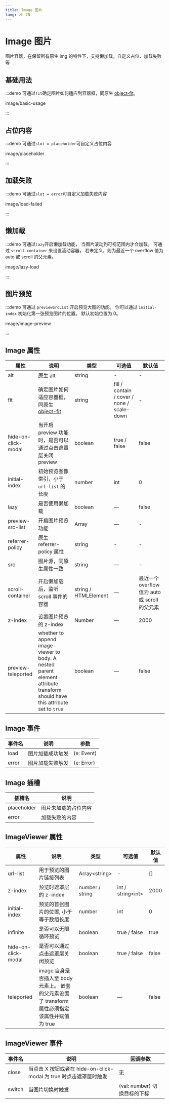 ```yaml
---
title: Image 图片
lang: zh-CN
---
```


# Image 图片

图片容器，在保留所有原生 img 的特性下，支持懒加载，自定义占位、加载失败等

## 基础用法

:::demo 可通过`fit`确定图片如何适应到容器框，同原生 [object-fit](https://developer.mozilla.org/en-US/docs/Web/CSS/object-fit)。

image/basic-usage

:::

## 占位内容

:::demo 可通过`slot = placeholder`可自定义占位内容

image/placeholder

:::

## 加载失败

:::demo 可通过`slot = error`可自定义加载失败内容

image/load-failed

:::

## 懒加载

:::demo 可通过`lazy`开启懒加载功能， 当图片滚动到可视范围内才会加载。 可通过 `scroll-container` 来设置滚动容器， 若未定义，则为最近一个 overflow 值为 auto 或 scroll 的父元素。

image/lazy-load

:::

## 图片预览

:::demo 可通过 `previewSrcList` 开启预览大图的功能。 你可以通过 `initial-index` 初始化第一张预览图片的位置。 默认初始位置为 0。

image/image-preview

:::

## Image 属性

| 属性                  | 说明                                                                                                                           | 类型                   | 可选值                                        | 默认值                                 |
| ------------------- | ---------------------------------------------------------------------------------------------------------------------------- | -------------------- | ------------------------------------------ | ----------------------------------- |
| alt                 | 原生 alt                                                                                                                       | string               | -                                          | -                                   |
| fit                 | 确定图片如何适应容器框，同原生 [object-fit](https://developer.mozilla.org/en-US/docs/Web/CSS/object-fit)                                    | string               | fill / contain / cover / none / scale-down | -                                   |
| hide-on-click-modal | 当开启 preview 功能时，是否可以通过点击遮罩层关闭 preview                                                                                        | boolean              | true / false                               | false                               |
| initial-index       | 初始预览图像索引，小于 `url-list` 的长度                                                                                                   | number               | int                                        | 0                                   |
| lazy                | 是否使用懒加载                                                                                                                      | boolean              | —                                          | false                               |
| preview-src-list    | 开启图片预览功能                                                                                                                     | Array                | —                                          | -                                   |
| referrer-policy     | 原生 referrer-policy 属性                                                                                                        | string               | -                                          | -                                   |
| src                 | 图片源，同原生属性一致                                                                                                                  | string               | —                                          | -                                   |
| scroll-container    | 开启懒加载后，监听 scroll 事件的容器                                                                                                       | string / HTMLElement | —                                          | 最近一个 overflow 值为 auto 或 scroll 的父元素 |
| z-index             | 设置图片预览的 z-index                                                                                                              | Number               | —                                          | 2000                                |
| preview-teleported  | whether to append image-viewer to body. A nested parent element attribute transform should have this attribute set to `true` | boolean              | —                                          | false                               |

## Image 事件

| 事件名   | 说明       | 参数         |
| ----- | -------- | ---------- |
| load  | 图片加载成功触发 | (e: Event) |
| error | 图片加载失败触发 | (e: Error) |

## Image 插槽

| 插槽名         | 说明         |
| ----------- | ---------- |
| placeholder | 图片未加载的占位内容 |
| error       | 加载失败的内容    |

## ImageViewer 属性

| 属性                  | 说明                                                             | 类型                | 可选值                   | 默认值   |
| ------------------- | -------------------------------------------------------------- | ----------------- | --------------------- | ----- |
| url-list            | 用于预览的图片链接列表                                                    | Array\<string\> | -                     | []    |
| z-index             | 预览时遮罩层的 z-index                                                | number / string   | int / string\<int\> | 2000  |
| initial-index       | 预览的首张图片的位置, 小于等于数组长度                                           | number            | int                   | 0     |
| infinite            | 是否可以无限循环预览                                                     | boolean           | true / false          | true  |
| hide-on-click-modal | 是否可以通过点击遮罩层关闭预览                                                | boolean           | true / false          | false |
| teleported          | image 自身是否插入至 body 元素上。 嵌套的父元素设置了 transform 属性必须指定该属性并赋值为 true | boolean           | —                     | false |

## ImageViewer 事件

| 事件名    | 说明                                               | 回调参数                  |
| ------ | ------------------------------------------------ | --------------------- |
| close  | 当点击 X 按钮或者在 hide-on-click-modal 为 true 时点击遮罩层时触发 | 无                     |
| switch | 当图片切换时触发                                         | (val: number) 切换目标的下标 |
